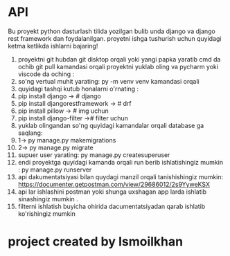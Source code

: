 # API 
Bu proyekt  python dasturlash tilida yozilgan bulib unda  django va django rest framework  dan foydalanilgan.
proyetni ishga tushurish uchun quyidagi ketma ketlikda ishlarni bajaring!
1. proyektni git hubdan   git disktop orqali yoki  yangi papka yaratib cmd da ochib git pull kamandasi orqali proyektni yuklab oling va pycharm yoki viscode da oching :
2. so'ng vertual muhit yarating:  py -m venv venv kamandasi orqali 
3. quyidagi tashqi kutub honalarni o'rnating :
4.  pip install django                -> # django
5.  pip install djangorestframework   -> # drf
6.  pip install pillow                -> # img uchun
7.  pip install django-filter         -># filter uchun 
8.  yuklab olingandan so'ng quyidagi kamandalar orqali  database ga saqlang:
9.  1->  py manage.py makemigrations
10.  2->  py manage.py migrate
11.  supuer user yarating: py manage.py createsuperuser
12.  endi proyektga quyidagi kamanda orqali run berib ishlatishingiz mumkin : py manage.py runserver
13.  api dakumentatsiyasi bilan quydagi  manzil orqali tanishishingiz mumkin:  https://documenter.getpostman.com/view/29686012/2s9YyweKSX
14.  api lar ishlashini postman yoki shunga uxshagan app larda ishlatib sinashingiz mumkin .
15.  filterni ishlatish buyicha ohirida dacumentatsiyadan qarab ishlatib ko'rishingiz mumkin 
    

# project created by Ismoilkhan 
